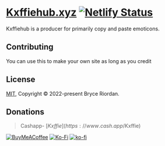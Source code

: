 # [Kxffiehub.xyz](http://www.kxffiehub.xyz) [![Netlify Status](https://api.netlify.com/api/v1/badges/ae805cd9-88a4-4c9f-bdcf-fabf29cefaf0/deploy-status)](https://app.netlify.com/sites/next-emoticon/deploys)

Kxffiehub is a producer for primarily copy and paste emoticons.

## Contributing
You can use this to make your own site as long as you credit

## License
[MIT](https://choosealicense.com/licenses/mit/), Copyright © 2022-present Bryce Riordan.

## Donations
> Cashapp- [$Kxffie](https://www.cash.app/$Kxffie)

[![BuyMeACoffee](https://img.shields.io/badge/Buy%20Me%20a%20Coffee-ffdd00?style=for-the-badge&logo=buy-me-a-coffee&logoColor=black)](https://www.buymeacoffee.com/kxffie) [![Ko-Fi](https://img.shields.io/badge/Ko--fi-F16061?style=for-the-badge&logo=ko-fi&logoColor=white)](https://ko-fi.com/kxffie) [![ko-fi](https://ko-fi.com/img/githubbutton_sm.svg)](https://ko-fi.com/J3J43V40P)